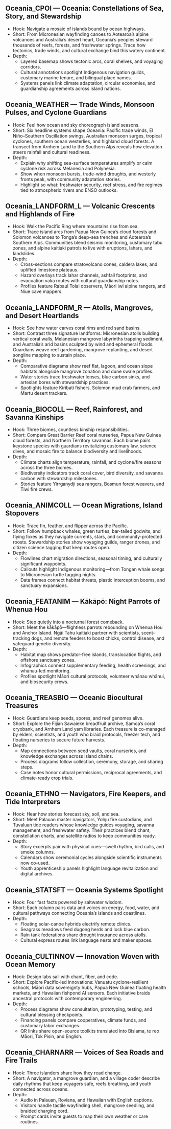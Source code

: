 ## Oceania_CPOI — Oceania: Constellations of Sea, Story, and Stewardship
- Hook: Navigate a mosaic of islands bound by ocean highways.
- Short: From Micronesian wayfinding canoes to Aotearoa’s alpine volcanoes and Australia’s desert heart, Oceania’s peoples steward thousands of reefs, forests, and freshwater springs. Trace how tectonics, trade winds, and cultural exchange bind this watery continent.
- Depth:
  - Layered basemap shows tectonic arcs, coral shelves, and voyaging corridors.
  - Cultural annotations spotlight Indigenous navigation guilds, customary marine tenure, and bilingual place names.
  - Systems panels link climate adaptation, circular economies, and guardianship agreements across island nations.

## Oceania_WEATHER — Trade Winds, Monsoon Pulses, and Cyclone Guardians
- Hook: Feel how ocean and sky choreograph island seasons.
- Short: Six headline systems shape Oceania: Pacific trade winds, El Niño–Southern Oscillation swings, Australian monsoon surges, tropical cyclones, southern ocean westerlies, and highland cloud forests. A transect from Arnhem Land to the Southern Alps reveals how elevation steers rainfall and cultural readiness.
- Depth:
  - Explain why shifting sea-surface temperatures amplify or calm cyclone risk across Melanesia and Polynesia.
  - Show when monsoon bursts, trade-wind droughts, and westerly fronts peak, with community adaptation stories.
  - Highlight so what: freshwater security, reef stress, and fire regimes tied to atmospheric rivers and ENSO outlooks.

## Oceania_LANDFORM_L — Volcanic Crescents and Highlands of Fire
- Hook: Walk the Pacific Ring where mountains rise from sea.
- Short: Trace island arcs from Papua New Guinea’s cloud forests and Solomon volcanoes to Tonga’s deep-sea trenches and Aotearoa’s Southern Alps. Communities blend seismic monitoring, customary tabu zones, and alpine kaitiaki patrols to live with eruptions, lahars, and landslides.
- Depth:
  - Cross-sections compare stratovolcano cones, caldera lakes, and uplifted limestone plateaus.
  - Hazard overlays track lahar channels, ashfall footprints, and evacuation vaka routes with cultural guardianship notes.
  - Profiles feature Rabaul Tolai observers, Māori iwi alpine rangers, and Niue cave mappers.

## Oceania_LANDFORM_R — Atolls, Mangroves, and Desert Heartlands
- Hook: See how water carves coral rims and red sand basins.
- Short: Contrast three signature landforms: Micronesian atolls building vertical coral walls, Melanesian mangrove labyrinths trapping sediment, and Australia’s arid basins sculpted by wind and ephemeral floods. Guardians weave reef gardening, mangrove replanting, and desert songline mapping to sustain place.
- Depth:
  - Comparative diagrams show reef flat, lagoon, and ocean slope habitats alongside mangrove zonation and dune swale profiles.
  - Water stories trace freshwater lenses, blue carbon sinks, and artesian bores with stewardship practices.
  - Spotlights feature Kiribati fishers, Solomon mud crab farmers, and Martu desert trackers.

## Oceania_BIOCOLL — Reef, Rainforest, and Savanna Kinships
- Hook: Three biomes, countless kinship responsibilities.
- Short: Compare Great Barrier Reef coral nurseries, Papua New Guinea cloud forests, and Northern Territory savannas. Each biome pairs keystone species with guardians revitalizing customary law, science dives, and mosaic fire to balance biodiversity and livelihoods.
- Depth:
  - Climate charts align temperature, rainfall, and cyclone/fire seasons across the three biomes.
  - Biodiversity indicators track coral cover, bird diversity, and savanna carbon with stewardship milestones.
  - Stories feature Yirrganydji sea rangers, Bosmun forest weavers, and Tiwi fire crews.

## Oceania_ANIMCOLL — Ocean Migrations, Island Stopovers
- Hook: Trace fin, feather, and flipper across the Pacific.
- Short: Follow humpback whales, green turtles, bar-tailed godwits, and flying foxes as they navigate currents, stars, and community-protected roosts. Stewardship stories show voyaging guilds, ranger drones, and citizen science tagging that keep routes open.
- Depth:
  - Flowlines chart migration directions, seasonal timing, and culturally significant waypoints.
  - Callouts highlight Indigenous monitoring—from Tongan whale songs to Micronesian turtle tagging nights.
  - Data frames connect habitat threats, plastic interception booms, and sanctuary expansions.

## Oceania_FEATANIM — Kākāpō: Night Parrots of Whenua Hou
- Hook: Step quietly into a nocturnal forest comeback.
- Short: Meet the kākāpō—flightless parrots rebounding on Whenua Hou and Anchor Island. Ngāi Tahu kaitiaki partner with scientists, scent-tracking dogs, and remote feeders to boost chicks, control disease, and safeguard genetic diversity.
- Depth:
  - Habitat map shows predator-free islands, translocation flights, and offshore sanctuary zones.
  - Infographics connect supplementary feeding, health screenings, and whānau-led monitoring.
  - Profiles spotlight Māori cultural protocols, volunteer whānau whānui, and biosecurity crews.

## Oceania_TREASBIO — Oceanic Biocultural Treasures
- Hook: Guardians keep seeds, spores, and reef genomes alive.
- Short: Explore the Fijian Sawaieke breadfruit archive, Samoa’s coral cryobank, and Arnhem Land yam libraries. Each treasure is co-managed by elders, scientists, and youth who braid protocols, freezer tech, and floating nurseries to secure future harvests.
- Depth:
  - Map connections between seed vaults, coral nurseries, and knowledge exchanges across island chains.
  - Process diagrams follow collection, ceremony, storage, and sharing steps.
  - Case notes honor cultural permissions, reciprocal agreements, and climate-ready crop trials.

## Oceania_ETHNO — Navigators, Fire Keepers, and Tide Interpreters
- Hook: Hear how stories forecast sky, soil, and sea.
- Short: Meet Palauan master navigators, Yolŋu fire custodians, and Tuvaluan tide readers whose knowledge guides voyaging, savanna management, and freshwater safety. Their practices blend chant, constellation charts, and satellite radios to keep communities ready.
- Depth:
  - Story excerpts pair with physical cues—swell rhythm, bird calls, and smoke columns.
  - Calendars show ceremonial cycles alongside scientific instruments now co-used.
  - Youth apprenticeship panels highlight language revitalization and digital archives.

## Oceania_STATSFT — Oceania Systems Spotlight
- Hook: Four fast facts powered by saltwater wisdom.
- Short: Each column pairs data and voices on energy, food, water, and cultural pathways connecting Oceania’s islands and coastlines.
- Depth:
  - Floating solar-canoe hybrids electrify remote clinics.
  - Seagrass meadows feed dugong herds and lock blue carbon.
  - Rain tank federations share drought insurance across atolls.
  - Cultural express routes link language nests and maker spaces.

## Oceania_CULTINNOV — Innovation Woven with Ocean Memory
- Hook: Design labs sail with chant, fiber, and code.
- Short: Explore Pacific-led innovations: Vanuatu cyclone-resilient schools, Māori data sovereignty hubs, Papua New Guinea floating health markets, and Hawaiian fishpond AI sensors. Each initiative braids ancestral protocols with contemporary engineering.
- Depth:
  - Process diagrams show consultation, prototyping, testing, and cultural blessing checkpoints.
  - Financing panels compare cooperatives, climate funds, and customary labor exchanges.
  - QR links share open-source toolkits translated into Bislama, te reo Māori, Tok Pisin, and English.

## Oceania_CHARNARR — Voices of Sea Roads and Fire Trails
- Hook: Three islanders share how they read change.
- Short: A navigator, a mangrove guardian, and a village coder describe daily rhythms that keep voyagers safe, reefs breathing, and youth connected across oceans.
- Depth:
  - Audio in Palauan, Roviana, and Hawaiian with English captions.
  - Visitors handle tactile wayfinding shell, mangrove seedling, and braided charging cord.
  - Prompt cards invite guests to map their own weather or care routines.
